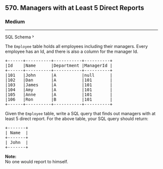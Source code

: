 <h2>570. Managers with at Least 5 Direct Reports</h2><h3>Medium</h3><hr><div class="sql-schema-wrapper__3VBi"><a class="sql-schema-link__3cEg">SQL Schema<svg viewBox="0 0 24 24" width="1em" height="1em" class="icon__1Md2"><path fill-rule="evenodd" d="M10 6L8.59 7.41 13.17 12l-4.58 4.59L10 18l6-6z"></path></svg></a></div><div><p>The <code>Employee</code> table holds all employees including their managers. Every employee has an Id, and there is also a column for the manager Id.</p>

<pre>+------+----------+-----------+----------+
|Id    |Name 	  |Department |ManagerId |
+------+----------+-----------+----------+
|101   |John 	  |A 	      |null      |
|102   |Dan 	  |A 	      |101       |
|103   |James 	  |A 	      |101       |
|104   |Amy 	  |A 	      |101       |
|105   |Anne 	  |A 	      |101       |
|106   |Ron 	  |B 	      |101       |
+------+----------+-----------+----------+
</pre>

<p>Given the <code>Employee</code> table, write a SQL query that finds out managers with at least 5 direct report. For the above table, your SQL query should return:</p>

<pre>+-------+
| Name  |
+-------+
| John  |
+-------+
</pre>

<p><b>Note:</b><br>
No one would report to himself.</p>
</div>